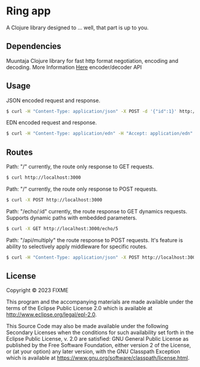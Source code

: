 # Ring app

A Clojure library designed to ... well, that part is up to you.

## Dependencies

Muuntaja Clojure library for fast http format negotiation, encoding and decoding. More Information [Here](https://cljdoc.org/d/metosin/muuntaja/0.6.8/doc/readme)
encoder/decoder API

## Usage

JSON encoded request and response.

```sh
$ curl -H "Content-Type: application/json" -X POST -d '{"id":1}' http://localhost:3000
```

EDN encoded request and response.

```sh
$ curl -H "Content-Type: application/edn" -H "Accept: application/edn"  -X POST -d '{"id":1}' http://localhost:3000
```

## Routes

Path: "/" currently, the route only response to GET requests.

```sh
$ curl http://localhost:3000
```

Path: "/" currently, the route only response to POST requests.

```sh
$ curl -X POST http://localhost:3000
```

Path: "/echo/:id" currently, the route response to GET dynamics requests. Supports dynamic paths with embedded parameters.

```sh
$ curl -X GET http://localhost:3000/echo/5
```

Path: "/api/multiply" the route response to POST requests. It's feature is ability to selectively apply middleware for specific routes.

```sh
$ curl -H "Content-Type: application/json" -X POST http://localhost:3000/api/multiply -d '{"a": 3, "b": 2}'
```

## License

Copyright © 2023 FIXME

This program and the accompanying materials are made available under the
terms of the Eclipse Public License 2.0 which is available at
http://www.eclipse.org/legal/epl-2.0.

This Source Code may also be made available under the following Secondary
Licenses when the conditions for such availability set forth in the Eclipse
Public License, v. 2.0 are satisfied: GNU General Public License as published by
the Free Software Foundation, either version 2 of the License, or (at your
option) any later version, with the GNU Classpath Exception which is available
at https://www.gnu.org/software/classpath/license.html.
